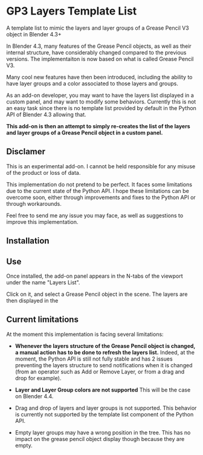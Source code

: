 # GP3 Layers Template List

A template list to mimic the layers and layer groups of a Grease Pencil V3 object in Blender 4.3+

In Blender 4.3, many features of the Grease Pencil objects, as well as their internal structure, have considerably changed compared
to the previous versions. The implementaiton is now based on what is called Grease Pencil V3.

Many cool new features have then been introduced, including the ability to have layer groups and a color associated to those layers and groups.

As an add-on developer, you may want to have the layers list displayed in a custom panel, and may want to modify some behaviors. Currently
this is not an easy task since there is no template list provided by default in the Python API of Blender 4.3 allowing that.

**This add-on is then an attempt to simply re-creates the list of the layers and layer groups of a Grease Pencil object in a custom panel.**


## Disclamer

This is an experimental add-on. I cannot be held responsible for any misuse of the product or loss of data.

This implementation do not pretend to be perfect. It faces some limitations due to the current state of the Python API. I hope these limitations can be overcome soon, either through improvements and fixes to the Python API or through workarounds.

Feel free to send me any issue you may face, as well as suggestions to improve this implementation.


## Installation



## Use

Once installed, the add-on panel appears in the N-tabs of the viewport under the name "Layers List".

Click on it, and select a Grease Pencil object in the scene. The layers are then displayed in the 


## Current limitations

At the moment this implementation is facing several limitations:

* **Whenever the layers structure of the Grease Pencil object is changed, a manual action has to be done to refresh the layers list.**
  Indeed, at the moment, the Python API is still not fully stable and has 2 issues preventing the layers structure to send notifications
  when it is changed (from an operator such as Add or Remove Layer, or from a drag and drop for example).

* **Layer and Layer Group colors are not supported**
  This will be the case on Blender 4.4.

* Drag and drop of layers and layer groups is not supported. This behavior is currently not supported by the template list component
  of the Python API.

* Empty layer groups may have a wrong position in the tree. This has no impact on the grease pencil object display though because
  they are empty.
